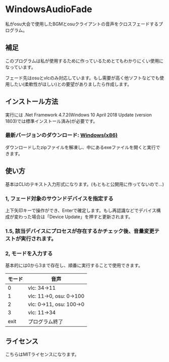 # WindowsAudioFade

私がosu大会で使用したBGMとosuクライアントの音声をクロスフェードするプログラム。

## 補足

このプログラムは私が使用するために作っているためとてもわかりにくい使用になっています。

フェード先はosuとvlcのみ対応しています。もし需要が高く他ソフトなどでも使用したい(柔軟性がほしい)との要望がありましたら作成します。

## インストール方法

実行には .Net Framework 4.7.2(Windows 10 April 2018 Update
(version 1803)では標準インストール済み)が必要です。

### 最新バージョンのダウンロード: [Windows(x86)](https://github.com/Fairy-Phy/WindowsAudioFade/releases/download/1.0.0/WindowsAudioFadev1.0.0.zip)

ダウンロードしたzipファイルを解凍し、中にあるexeファイルを開くと実行できます。

## 使い方

基本はCLIのテキスト入力形式になります。(もともと公開用に作ってないので...)

### 1, フェード対象のサウンドデバイスを指定する

上下矢印キーで操作ができ、Enterで確定します。もし再認識などでデバイス構成が変わった場合は「Device Update」を押すと更新されます。

### 1.5, 該当デバイスにプロセスが存在するかチェック後、音量変更テストが実行されます。

### 2, モードを入力する

基本的には0から3まで存在し、順番に実行することで使用できます。

|モード|音声|
|-|-|
|0|vlc: 34→11|
|1|vlc: 11→0, osu: 0->100|
|2|vlc: 0→11, osu: 100->0|
|3|vlc: 11→34|
|exit|プログラム終了|

## ライセンス

こちらはMITライセンスになります。
